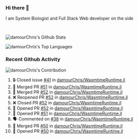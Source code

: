 ### Hi there 👋
I am System Biologist and Full Stack Web developer on the side



<br/>
  


<!-- GitHub Readme Github Stats - https://github.com/anuraghazra/github-readme-stats -->
![damourChris's Github Stats ](https://github-readme-stats.vercel.app/api?username=damourChris&show_icons=true&theme=transparent)

![damourChris's Top Languages](https://github-readme-stats.vercel.app/api/top-langs/?username=damourChris&layout=pie&theme=transparent)
<br/>


<h3> Recent Github Activity </h3>

<!-- Github Contribution Stats  - https://github.com/ashutosh00710/github-readme-activity-graph -->
![damourChris's Contribution](https://github-readme-activity-graph.vercel.app/graph/?username=damourChris&bg_color=1F222E&color=F8D866&line=F85D7F&point=FFFFFF&hide_border=true)
<!-- https://github.com/jamesgeorge007/github-activity-readme -->

<!--START_SECTION:activity-->
1. 🔒 Closed issue [#41](https://github.com/damourChris/WasmtimeRuntime.jl/issues/41) in [damourChris/WasmtimeRuntime.jl](https://github.com/damourChris/WasmtimeRuntime.jl)
2. 🎉 Merged PR [#51](https://github.com/damourChris/WasmtimeRuntime.jl/pull/51) in [damourChris/WasmtimeRuntime.jl](https://github.com/damourChris/WasmtimeRuntime.jl)
3. 🎉 Merged PR [#52](https://github.com/damourChris/WasmtimeRuntime.jl/pull/52) in [damourChris/WasmtimeRuntime.jl](https://github.com/damourChris/WasmtimeRuntime.jl)
4. ❌ Reopened PR [#52](https://github.com/damourChris/WasmtimeRuntime.jl/pull/52) in [damourChris/WasmtimeRuntime.jl](https://github.com/damourChris/WasmtimeRuntime.jl)
5. ❌ Closed PR [#52](https://github.com/damourChris/WasmtimeRuntime.jl/pull/52) in [damourChris/WasmtimeRuntime.jl](https://github.com/damourChris/WasmtimeRuntime.jl)
6. 💪 Opened PR [#52](https://github.com/damourChris/WasmtimeRuntime.jl/pull/52) in [damourChris/WasmtimeRuntime.jl](https://github.com/damourChris/WasmtimeRuntime.jl)
7. 💪 Opened PR [#51](https://github.com/damourChris/WasmtimeRuntime.jl/pull/51) in [damourChris/WasmtimeRuntime.jl](https://github.com/damourChris/WasmtimeRuntime.jl)
8. 🗣 Commented on [#38](https://github.com/damourChris/WasmtimeRuntime.jl/pull/38#issuecomment-3015202852) in [damourChris/WasmtimeRuntime.jl](https://github.com/damourChris/WasmtimeRuntime.jl)
9. 🎉 Merged PR [#50](https://github.com/damourChris/WasmtimeRuntime.jl/pull/50) in [damourChris/WasmtimeRuntime.jl](https://github.com/damourChris/WasmtimeRuntime.jl)
10. 💪 Opened PR [#50](https://github.com/damourChris/WasmtimeRuntime.jl/pull/50) in [damourChris/WasmtimeRuntime.jl](https://github.com/damourChris/WasmtimeRuntime.jl)
<!--END_SECTION:activity-->


